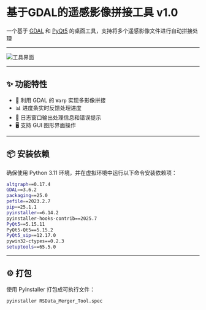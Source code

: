 # 基于GDAL的遥感影像拼接工具 v1.0

一个基于 [GDAL](https://gdal.org/) 和 [PyQt5](https://www.riverbankcomputing.com/software/pyqt/intro) 的桌面工具，支持将多个遥感影像文件进行自动拼接处理  

---
![工具界面](https://github.com/user-attachments/assets/8972130b-1845-40d0-8c47-a41008a1672d)

---

## ✨ 功能特性

- 🔗 利用 GDAL 的 `Warp` 实现多影像拼接
- 📊 进度条实时反馈处理进度
- 💬 日志窗口输出处理信息和错误提示
- 🖥️ 支持 GUI 图形界面操作

---

## 📦 安装依赖

确保使用 Python 3.11 环境，并在虚拟环境中运行以下命令安装依赖项：

```bash
altgraph==0.17.4
GDAL==3.6.2
packaging==25.0
pefile==2023.2.7
pip==25.1.1
pyinstaller==6.14.2
pyinstaller-hooks-contrib==2025.7
PyQt5==5.15.11
PyQt5-Qt5==5.15.2
PyQt5_sip==12.17.0
pywin32-ctypes==0.2.3
setuptools==65.5.0
```
--- 

## ⚙️ 打包
使用 PyInstaller 打包成可执行文件：

```bash
pyinstaller RSData_Merger_Tool.spec
```

